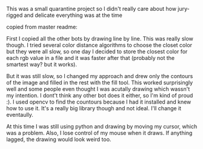 

This was a small quarantine project so I didn't really care about how jury-rigged and delicate everything was at the time

copied from master readme:

First I copied all the other bots by drawing line by line. This was really slow though. I tried several color distance algorithms to choose the closet color but they were all slow, so one day I decided to store the closest color for each rgb value in a file and it was faster after that (probably not the smartest way? but it works).

But it was still slow, so I changed my approach and drew only the contours of the image and filled in the rest with the fill tool. This worked surprisingly well and some people even thought I was acutally drawing which wassn't my intention. I dont't think any other bot does it either, so I'm kind of proud :). I used opencv to find the countours because I had it installed and knew how to use it. It's a really big library though and not ideal. I'll change it eventaully.

At this time I was still using python and drawing by moving my cursor, which was a problem. Also, I lose control of my mouse when it draws. If anything lagged, the drawing would look weird too.
